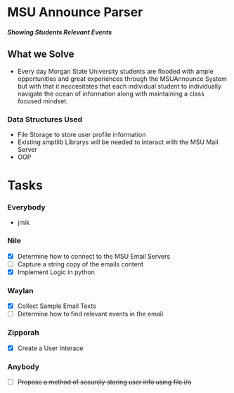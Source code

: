 # MSU Announce Parser
#### _Showing Students Relevant Events_

## What we Solve
* Every day Morgan State University students are flooded with ample opportunities and great experiences through the MSUAnnounce System but with that it neccesitates that each individual student to individually navigate the ocean of information along with maintaining a class focused mindset.

### Data Structures Used
* File Storage to store user profile information 
* Existing smptlib Librarys will be needed to interact with the MSU Mail Server
* OOP
# Tasks 
### Everybody
*  jmik
### Nile 
* [x] Determine how to connect to the MSU Email Servers
* [ ] Capture a string copy of the emails content
* [x] Implement Logic in python

### Waylan 
* [x] Collect Sample Email Texts
* [ ] Determine how to find relevant events in the email

### Zipporah
* [x] Create a User Interace 

### Anybody 
* [ ] <del>Propose a method of securely storing user info using file i/o</del>